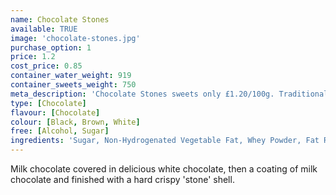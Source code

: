 ```yaml
---
name: Chocolate Stones
available: TRUE
image: 'chocolate-stones.jpg'
purchase_option: 1
price: 1.2
cost_price: 0.85
container_water_weight: 919
container_sweets_weight: 750
meta_description: 'Chocolate Stones sweets only £1.20/100g. Traditional sweets and more at Humbugs Confectionery Store. Specialists in satisfying your sweet tooth!'
type: [Chocolate]
flavour: [Chocolate]
colour: [Black, Brown, White]
free: [Alcohol, Sugar]
ingredients: 'Sugar, Non-Hydrogenated Vegetable Fat, Whey Powder, Fat Reduced Cocoa Powder, Soya Lecithin, Flavouring, Modified Maize Starch, Colour: E153; E171; E172, Glazing Agents'
---
```

Milk chocolate covered in delicious white chocolate, then a coating of milk chocolate and finished with a hard crispy 'stone' shell.